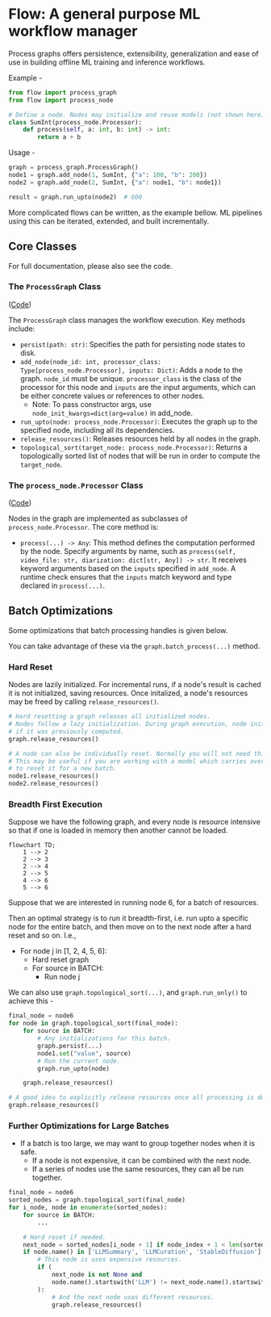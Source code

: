 # Flow: A general purpose ML workflow manager

Process graphs offers persistence, extensibility, generalization and ease of use in building offline ML training and inference workflows.

Example -

```python
from flow import process_graph
from flow import process_node

# Define a node. Nodes may initialize and reuse models (not shown here), but should strive to be stateless.
class SumInt(process_node.Processor):
    def process(self, a: int, b: int) -> int:
        return a + b
```

Usage -
```python
graph = process_graph.ProcessGraph()
node1 = graph.add_node(1, SumInt, {"a": 100, "b": 200})
node2 = graph.add_node(2, SumInt, {"a": node1, "b": node1})

result = graph.run_upto(node2)  # 600
```

More complicated flows can be written, as the example bellow. ML pipelines using this can be iterated, extended, and built incrementally.

## Core Classes

For full documentation, please also see the code.

### The `ProcessGraph` Class

([Code](./process_graph.py))


The `ProcessGraph` class manages the workflow execution. Key methods include:

- `persist(path: str)`: Specifies the path for persisting node states to disk.
- `add_node(node_id: int, processor_class: Type[process_node.Processor], inputs: Dict)`: Adds a node to the graph. `node_id` must be unique. `processor_class` is the class of the processor for this node and `inputs` are the input arguments, which can be either concrete values or references to other nodes.
    - Note: To pass constructor args, use `node_init_kwargs=dict(arg=value)` in add_node.
- `run_upto(node: process_node.Processor)`: Executes the graph up to the specified node, including all its dependencies.
- `release_resources()`: Releases resources held by all nodes in the graph.
- `topological_sort(target_node: process_node.Processor)`: Returns a topologically sorted list of nodes that will be run in order to compute the `target_node`.

### The `process_node.Processor` Class

([Code](./process_node.py))

Nodes in the graph are implemented as subclasses of `process_node.Processor`.  The core method is:

- `process(...) -> Any`: This method defines the computation performed by the node. Specify arguments by name, such as `process(self, video_file: str, diarization: dict[str, Any]) -> str`. It receives keyword arguments based on the `inputs` specified in `add_node`. A runtime check ensures that the `inputs` match keyword and type declared in `process(...)`.

## Batch Optimizations

Some optimizations that batch processing handles is given below.

You can take advantage of these via the `graph.batch_process(...)` method.

### Hard Reset

Nodes are lazily initialized.
For incremental runs, if a node's result is cached it is not initialized, saving resources.
Once initalized, a node's resources may be freed by calling `release_resources()`.

```python
# Hard resetting a graph releases all initialized nodes.
# Nodes follow a lazy initialization. During graph execution, node initialization is skipped
# if it was previously computed.
graph.release_resources()

# A node can also be individually reset. Normally you will not need this.
# This may be useful if you are working with a model which carries over context, and you want
# to reset it for a new batch.
node1.release_resources()
node2.release_resources()

```

### Breadth First Execution

Suppose we have the following graph, and every node is resource intensive so that if one is loaded in memory then another cannot be loaded.

```mermaid
flowchart TD;
    1 --> 2
    2 --> 3
    2 --> 4
    2 --> 5
    4 --> 6
    5 --> 6
```

Suppose that we are interested in running node 6, for a batch of resources.

Then an optimal strategy is to run it breadth-first, i.e. run upto a specific node for the entire batch, and then move on to the next node after a hard reset and so on. I.e.,
- For node j in [1, 2, 4, 5, 6]:
  - Hard reset graph
  - For source in BATCH:
    - Run node j

We can also use `graph.topological_sort(...)`, and `graph.run_only()` to achieve this -

```py
final_node = node6
for node in graph.topological_sort(final_node):
    for source in BATCH:
        # Any initializations for this batch.
        graph.persist(...)
        node1.set("value", source)
        # Run the current node.
        graph.run_upto(node)

    graph.release_resources()

# A good idea to explicitly release resources once all processing is done.
graph.release_resources()
```

### Further Optimizations for Large Batches

- If a batch is too large, we may want to group together nodes when it is safe.
  - If a node is not expensive, it can be combined with the next node.
  - If a series of nodes use the same resources, they can all be run together.

```py
final_node = node6
sorted_nodes = graph.topological_sort(final_node)
for i_node, node in enumerate(sorted_nodes):
    for source in BATCH:
        ...

    # Hard reset if needed.
    next_node = sorted_nodes[i_node + 1] if node_index + 1 < len(sorted_nodes) else None
    if node.name() in ['LLMSummary', 'LLMCuration', 'StableDiffusion']:
        # This node is uses expensive resources.
        if (
            next_node is not None and
            node.name().startswith('LLM') != next_node.name().startswith('LLM')
        ):
            # And the next node uses different resources.
            graph.release_resources()

```
